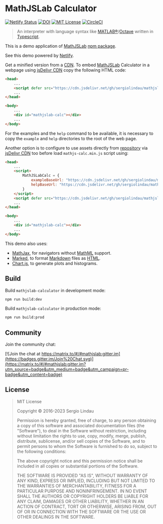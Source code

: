 # MathJSLab Calculator

[![Netlify Status](https://api.netlify.com/api/v1/badges/b5d64f05-80e8-4cc6-b428-923447f43621/deploy-status)](https://app.netlify.com/sites/mathjslab/deploys)
[![DOI](https://zenodo.org/badge/680377395.svg)](https://zenodo.org/badge/latestdoi/680377395)
[![MIT License](https://img.shields.io/badge/License-MIT-brightgreen.svg)](https://github.com/sergiolindau/mathjslab-calculator/blob/main/LICENSE)
[![CircleCI](https://dl.circleci.com/status-badge/img/gh/sergiolindau/mathjslab-calculator/tree/main.svg?style=svg)](https://dl.circleci.com/status-badge/redirect/gh/sergiolindau/mathjslab-calculator/tree/main)

> An interpreter with language syntax like [MATLAB&reg;](https://www.mathworks.com/)/[Octave](https://www.gnu.org/software/octave/) written in [Typescript](https://www.typescriptlang.org/).

This is a demo application of [MathJSLab](https://www.npmjs.com/package/mathjslab) [npm package](https://en.wikipedia.org/wiki/Npm).

See this demo powered by [Netlify](https://mathjslab.netlify.app/).

Get a minified version from a [CDN](https://en.wikipedia.org/wiki/Content_delivery_network).
To embed [MathJSLab](https://www.npmjs.com/package/mathjslab) Calculator in a webpage using [jsDelivr CDN](https://www.jsdelivr.com/)
copy the following HTML code:

```html
<head>
    ...
    <script defer src="https://cdn.jsdelivr.net/gh/sergiolindau/mathjslab-calculator/mathjslab-calc.min.js"></script>
    ...
</head>

<body>
    ...
    <div id="mathjslab-calc"></div>
    ...
</body>
```

For the examples and the `help` command to be available, it is necessary to
copy the `example` and `help` directories to the root of the web page.

Another option is to configure to use assets directly from
[repository](https://github.com/sergiolindau/mathjslab-calculator) via
[jsDelivr CDN](https://www.jsdelivr.com/) too before load `mathjs-calc.min.js`
script using:

```html
<head>
    ...
    <script>
        MathJSLabCalc = {
            exampleBaseUrl: "https://cdn.jsdelivr.net/gh/sergiolindau/mathjslab-calculator/",
            helpBaseUrl: "https://cdn.jsdelivr.net/gh/sergiolindau/mathjslab-calculator/",
        }
    </script>
    <script defer src="https://cdn.jsdelivr.net/gh/sergiolindau/mathjslab-calculator/mathjslab-calc.min.js"></script>
    ...
</head>

<body>
    ...
    <div id="mathjslab-calc"></div>
    ...
</body>
```

This demo also uses:

* [MathJax](https://www.mathjax.org/), for navigators without [MathML](https://www.w3.org/Math/) support.
* [Marked](https://www.npmjs.com/package/marked), to format [Markdown](https://www.markdownguide.org/) files as [HTML](https://developer.mozilla.org/en-US/docs/Web/HTML).
* [Chart.js](https://www.chartjs.org/), to generate plots and histograms.

## Build

Build `mathjslab-calculator` in development mode:

```bash
npm run build:dev
```

Build `mathjslab-calculator` in production mode:

```bash
npm run build:prod
```

## Community

Join the community chat:

[![Join the chat at https://matrix.to/#/#mathjslab:gitter.im](https://badges.gitter.im/Join%20Chat.svg)](https://matrix.to/#/#mathjslab:gitter.im?utm_source=badge&utm_medium=badge&utm_campaign=pr-badge&utm_content=badge)

## License

>MIT License
>
>Copyright &copy; 2016-2023 Sergio Lindau
>
>Permission is hereby granted, free of charge, to any person obtaining a copy
>of this software and associated documentation files (the "Software"), to deal
>in the Software without restriction, including without limitation the rights
>to use, copy, modify, merge, publish, distribute, sublicense, and/or sell
>copies of the Software, and to permit persons to whom the Software is
>furnished to do so, subject to the following conditions:
>
>The above copyright notice and this permission notice shall be included in all
>copies or substantial portions of the Software.
>
>THE SOFTWARE IS PROVIDED "AS IS", WITHOUT WARRANTY OF ANY KIND, EXPRESS OR
>IMPLIED, INCLUDING BUT NOT LIMITED TO THE WARRANTIES OF MERCHANTABILITY,
>FITNESS FOR A PARTICULAR PURPOSE AND NONINFRINGEMENT. IN NO EVENT SHALL THE
>AUTHORS OR COPYRIGHT HOLDERS BE LIABLE FOR ANY CLAIM, DAMAGES OR OTHER
>LIABILITY, WHETHER IN AN ACTION OF CONTRACT, TORT OR OTHERWISE, ARISING FROM,
>OUT OF OR IN CONNECTION WITH THE SOFTWARE OR THE USE OR OTHER DEALINGS IN THE
>SOFTWARE.
